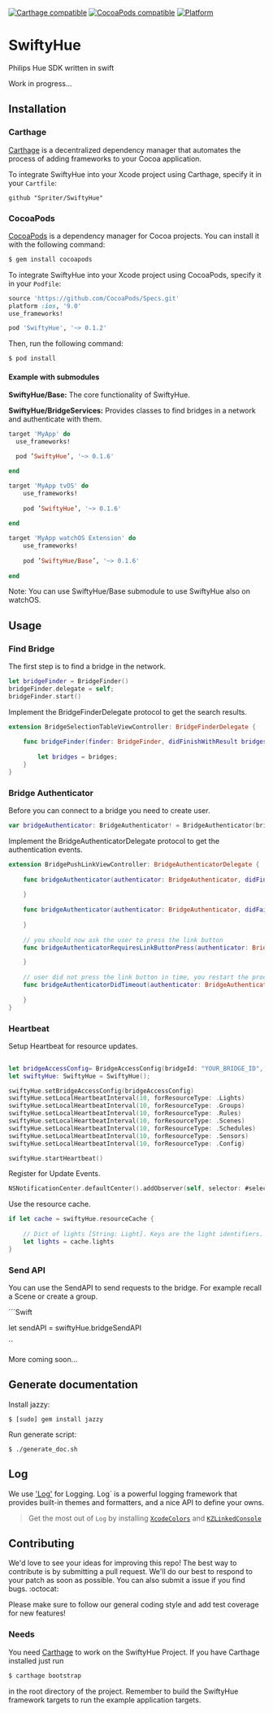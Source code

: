 <p align="left">
    <a href="https://github.com/Carthage/Carthage"><img alt="Carthage compatible" src="https://img.shields.io/badge/Carthage-compatible-4BC51D.svg?style=flat"/></a>
    <a href="https://img.shields.io/cocoapods/v/SwiftyHue.svg"><img alt="CocoaPods compatible" src="https://img.shields.io/cocoapods/v/SwiftyHue.svg"/></a>
    <a href="https://img.shields.io/cocoapods/p/SwiftyHue.svg"><img alt="Platform" src="https://img.shields.io/cocoapods/p/SwiftyHue.svg"/></a>
</p>

# SwiftyHue
Philips Hue SDK written in swift

Work in progress...

## Installation

### Carthage

[Carthage](https://github.com/Carthage/Carthage) is a decentralized dependency manager that automates the process of adding frameworks to your Cocoa application.

To integrate SwiftyHue into your Xcode project using Carthage, specify it in your `Cartfile`:

```ogdl
github "Spriter/SwiftyHue"
```

### CocoaPods
[CocoaPods](http://cocoapods.org) is a dependency manager for Cocoa projects. You can install it with the following command:
```bash
$ gem install cocoapods
```

To integrate SwiftyHue into your Xcode project using CocoaPods, specify it in your `Podfile`:
```ruby
source 'https://github.com/CocoaPods/Specs.git'
platform :ios, '9.0'
use_frameworks!

pod 'SwiftyHue', '~> 0.1.2'
```

Then, run the following command:

```bash
$ pod install
```

#### Example with submodules

**SwiftyHue/Base:** The core functionality of SwiftyHue.

**SwiftyHue/BridgeServices:** Provides classes to find bridges in a network and authenticate with them.

```ruby
target 'MyApp' do
  use_frameworks!

  pod ’SwiftyHue’, '~> 0.1.6'

end

target 'MyApp tvOS' do
    use_frameworks!
    
    pod ’SwiftyHue’, '~> 0.1.6'
    
end

target 'MyApp watchOS Extension' do
    use_frameworks!
    
    pod ’SwiftyHue/Base’, '~> 0.1.6'
    
end
```
Note: You can use SwiftyHue/Base submodule to use SwiftyHue also on watchOS.

## Usage

### Find Bridge

The first step is to find a bridge in the network.

```swift
let bridgeFinder = BridgeFinder()
bridgeFinder.delegate = self;
bridgeFinder.start()
```

Implement the BridgeFinderDelegate protocol to get the search results.

```swift
extension BridgeSelectionTableViewController: BridgeFinderDelegate {
    
    func bridgeFinder(finder: BridgeFinder, didFinishWithResult bridges: [HueBridge]) {
     
        let bridges = bridges;
    }
}
```

### Bridge Authenticator

Before you can connect to a bridge you need to create user.

```swift
var bridgeAuthenticator: BridgeAuthenticator! = BridgeAuthenticator(bridge: bridge, uniqueIdentifier: "swiftyhue#\(UIDevice.currentDevice().name)")
```

Implement the BridgeAuthenticatorDelegate protocol to get the authentication events.

```swift
extension BridgePushLinkViewController: BridgeAuthenticatorDelegate {
    
    func bridgeAuthenticator(authenticator: BridgeAuthenticator, didFinishAuthentication username: String) {
        
    }
    
    func bridgeAuthenticator(authenticator: BridgeAuthenticator, didFailWithError error: NSError) {
     
    }
    
    // you should now ask the user to press the link button
    func bridgeAuthenticatorRequiresLinkButtonPress(authenticator: BridgeAuthenticator) {

    }
    
    // user did not press the link button in time, you restart the process and try again
    func bridgeAuthenticatorDidTimeout(authenticator: BridgeAuthenticator) {
        
    }
}
```

### Heartbeat

Setup Heartbeat for resource updates.

```Swift
    
let bridgeAccessConfig= BridgeAccessConfig(bridgeId: "YOUR_BRIDGE_ID", ipAddress: "YOUR_BRIDGE_IP", username: "YOUR_BRIDGE_USERNAME")
let swiftyHue: SwiftyHue = SwiftyHue();

swiftyHue.setBridgeAccessConfig(bridgeAccessConfig)
swiftyHue.setLocalHeartbeatInterval(10, forResourceType: .Lights)
swiftyHue.setLocalHeartbeatInterval(10, forResourceType: .Groups)
swiftyHue.setLocalHeartbeatInterval(10, forResourceType: .Rules)
swiftyHue.setLocalHeartbeatInterval(10, forResourceType: .Scenes)
swiftyHue.setLocalHeartbeatInterval(10, forResourceType: .Schedules)
swiftyHue.setLocalHeartbeatInterval(10, forResourceType: .Sensors)
swiftyHue.setLocalHeartbeatInterval(10, forResourceType: .Config)

swiftyHue.startHeartbeat()
```

Register for Update Events.

```Swift
NSNotificationCenter.defaultCenter().addObserver(self, selector: #selector(ViewController.lightChanged), name: ResourceCacheUpdateNotification.LightsUpdated.rawValue, object: nil)
```

Use the resource cache.
```Swift
if let cache = swiftyHue.resourceCache {
    
    // Dict of lights [String: Light]. Keys are the light identifiers.
    let lights = cache.lights
}
```
### Send API

You can use the SendAPI to send requests to the bridge. For example recall a Scene or create a group.

´´´Swift

let sendAPI = swiftyHue.bridgeSendAPI

´´


More coming soon...

## Generate documentation

Install jazzy:

    $ [sudo] gem install jazzy

Run generate script:

    $ ./generate_doc.sh

## Log
We use ['Log'](https://github.com/delba/Log) for Logging. Log` is a powerful logging framework that provides built-in themes and formatters, and a nice API to define your owns.
> Get the most out of `Log` by installing [`XcodeColors`](https://github.com/robbiehanson/XcodeColors) and [`KZLinkedConsole`](https://github.com/krzysztofzablocki/KZLinkedConsole)

## Contributing
We'd love to see your ideas for improving this repo! The best way to contribute is by submitting a pull request. We'll do our best to respond to your patch as soon as possible. You can also submit a issue if you find bugs. :octocat:

Please make sure to follow our general coding style and add test coverage for new features!

### Needs
You need [Carthage](https://github.com/Carthage/Carthage) to work on the SwiftyHue Project.
If you have Carthage installed just run
```bash
$ carthage bootstrap
```
in the root directory of the project. 
Remember to build the SwiftyHue framework targets to run the example application targets.
